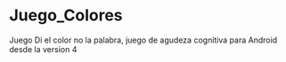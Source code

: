 # Juego_Colores
Juego Di el color no la palabra, juego de agudeza cognitiva para Android desde la version 4 
